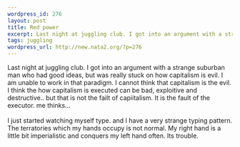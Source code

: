 ```yaml
--- 
wordpress_id: 276
layout: post
title: Red power
excerpt: Last night at juggling club. I got into an argument with a strange suburban man who had good ideas, but was really stuck on how capitalism is evil. I am unable to work in that paradigm. I cannot think that capitalism is the evil. I think the how capitalism is executed can be bad, exploitive and destructive.. but that is not the failt of capiitalism. It is the fault of the executor. me thinks...
tags: juggling
wordpress_url: http://new.nata2.org/?p=276
---
```

Last night at juggling club. I got into an argument with a strange suburban man who had good ideas, but was really stuck on how capitalism is evil. I am unable to work in that paradigm. I cannot think that capitalism is the evil. I think the how capitalism is executed can be bad, exploitive and destructive.. but that is not the failt of capiitalism. It is the fault of the executor. me thinks...<br/><br/>I just started watching myself type. and I have a very strange typing pattern. The terratories which my hands occupy is not normal. My right hand is a little bit imperialistic and conquers my left hand often. Its trouble.
